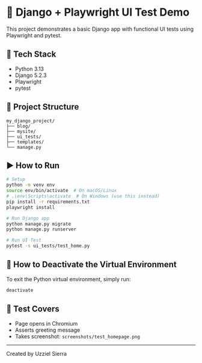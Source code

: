 # 🐍 Django + Playwright UI Test Demo

This project demonstrates a basic Django app with functional UI tests using Playwright and pytest.

## 🚀 Tech Stack

- Python 3.13
- Django 5.2.3
- Playwright
- pytest

## 📁 Project Structure

```
my_django_project/
├── blog/
├── mysite/
├── ui_tests/
├── templates/
└── manage.py
```

## ▶️ How to Run

```bash
# Setup
python -m venv env
source env/bin/activate  # On macOS/Linux
# .\env\Scripts\activate  # On Windows (use this instead)
pip install -r requirements.txt
playwright install

# Run Django app
python manage.py migrate
python manage.py runserver

# Run UI Test
pytest -s ui_tests/test_home.py
```

## 🔌 How to Deactivate the Virtual Environment

To exit the Python virtual environment, simply run:

```bash
deactivate
```

## 🧪 Test Covers

- Page opens in Chromium
- Asserts greeting message
- Takes screenshot: `screenshots/test_homepage.png`

---

Created by Uzziel Sierra